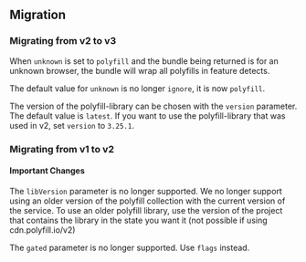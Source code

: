 ## Migration

### Migrating from v2 to v3

When `unknown` is set to `polyfill` and the bundle being returned is for an unknown browser, the bundle will wrap all polyfills in feature detects.

The default value for `unknown` is no longer `ignore`, it is now `polyfill`.

The version of the polyfill-library can be chosen with the `version` parameter. The default value is `latest`. If you want to use the polyfill-library that was used in v2, set `version` to `3.25.1`.

### Migrating from v1 to v2

#### Important Changes

The `libVersion` parameter is no longer supported. We no longer support using an older version of the polyfill collection with the current version of the service.  To use an older polyfill library, use the version of the project that contains the library in the state you want it (not possible if using cdn.polyfill.io/v2)

The `gated` parameter is no longer supported. Use `flags` instead.
